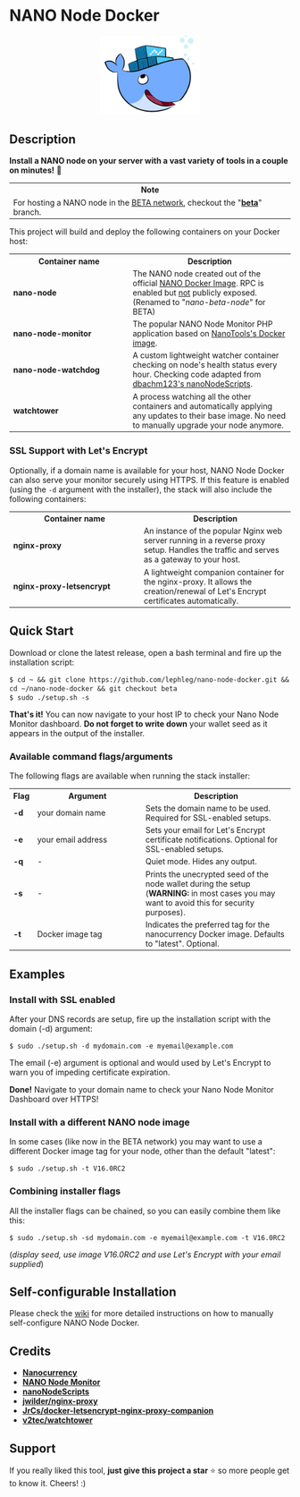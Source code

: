 # NANO Node Docker

<div align="center">
    <img src="nano-node-docker.png" alt="Logo" width='180px' height='auto'/>
</div>

## **Description**

**Install a NANO node on your server with a vast variety of tools in a couple on minutes!** 💫

<table>
	<tr>
        <th>Note</th>
    </tr>
    	<tr>
        <td>
        For hosting a NANO node in the <a href="https://beta.nano.org/" target="_blank">BETA network</a>, checkout the "<a href="https://github.com/lephleg/nano-node-docker/tree/beta"><b>beta</b></a>" branch.
        </td>
    </tr>
</table>

This project will build and deploy the following containers on your Docker host:

<table>
	<tr>
		<th width="200px">Container name</th>
		<th>Description</th>
 	</tr>
 	<tr>
   <td><b>nano-node</b></td>
   		<td>The NANO node created out of the official <a href="https://hub.docker.com/r/nanocurrency/nano/" target="_blank">NANO Docker Image</a>. RPC is enabled but <u>not</u> publicly exposed. (Renamed to "<i>nano-beta-node</i>" for BETA)</td>
 	</tr>
	<tr>
  		<td><b>nano-node-monitor</b></td>
   		<td>The popular NANO Node Monitor PHP application based on <a href="https://hub.docker.com/r/nanotools/nanonodemonitor/" target="_blank">NanoTools's Docker image</a>.</td>
 	</tr>
	<tr>
  		<td><b>nano-node-watchdog</b></td>
   		<td>A custom lightweight watcher container checking on node's health status every hour. Checking code adapted from <a href="https://github.com/dbachm123/nanoNodeScripts" target="_blank">dbachm123's nanoNodeScripts</a>.</td>
 	</tr>
	<tr>
  		<td><b>watchtower</b></td>
   		<td>A process watching all the other containers and automatically applying any updates to their base image. No need to manually upgrade your node anymore.</td>
 	</tr>
</table>

### **SSL Support with Let's Encrypt**

Optionally, if a domain name is available for your host, NANO Node Docker can also serve your monitor securely using HTTPS. If this feature is enabled (using the `-d` argument with the installer), the stack will also include the following containers:

<table>
	<tr>
		<th width="220px">Container name</th>
		<th>Description</th>
 	</tr>
 	<tr>
   <td><b>nginx-proxy</b></td>
   		<td>An instance of the popular Nginx web server running in a reverse proxy setup. Handles the traffic and serves as a gateway to your host.</td>
 	</tr>
	<tr>
  		<td><b>nginx-proxy-letsencrypt</b></td>
   		<td>A lightweight companion container for the nginx-proxy. It allows the creation/renewal of Let's Encrypt certificates automatically.</td>
 	</tr>
</table>

## **Quick Start**

Download or clone the latest release, open a bash terminal and fire up the installation script:

```
$ cd ~ && git clone https://github.com/lephleg/nano-node-docker.git && cd ~/nano-node-docker && git checkout beta
$ sudo ./setup.sh -s
```

**That's it!** You can now navigate to your host IP to check your Nano Node Monitor dashboard. **Do not forget to write down** your wallet seed as it appears in the output of the installer.

### Available command flags/arguments

The following flags are available when running the stack installer:

<table>
    <tr>
        <th width="20px">Flag</th>
        <th width="180px">Argument</th>
        <th>Description</th>
    </tr>
    <tr>
        <td><b>-d</b></td>
        <td>your domain name</td>
        <td>Sets the domain name to be used. Required for SSL-enabled setups.</td>
    </tr>
    <tr>
        <td><b>-e</b></td>
        <td>your email address</td>
        <td>Sets your email for Let's Encrypt certificate notifications. Optional for SSL-enabled setups.</td>
    </tr>
    <tr>
        <td><b>-q</b></td>
        <td>-</td>
        <td>Quiet mode. Hides any output.</td>
    </tr>
    <tr>
        <td><b>-s</b></td>
        <td>-</td>
        <td>Prints the unecrypted seed of the node wallet during the setup (<b>WARNING:</b> in most cases you may want to avoid this
            for security purposes).</td>
    </tr>
    <tr>
        <td><b>-t</b></td>
        <td>Docker image tag</td>
        <td>Indicates the preferred tag for the nanocurrency Docker image. Defaults to "latest". Optional.</td>
    </tr>
</table>

## Examples

### **Install with SSL enabled**

After your DNS records are setup, fire up the installation script with the domain (-d) argument:

```
$ sudo ./setup.sh -d mydomain.com -e myemail@example.com
```

The email (-e) argument is optional and would used by Let's Encrypt to warn you of impeding certificate expiration.

**Done!** Navigate to your domain name to check your Nano Node Monitor Dashboard over HTTPS!

### **Install with a different NANO node image**

In some cases (like now in the BETA network) you may want to use a different Docker image tag for your node, other than the default "latest":

```
$ sudo ./setup.sh -t V16.0RC2
```

### **Combining installer flags**

All the installer flags can be chained, so you can easily combine them like this:

```
$ sudo ./setup.sh -sd mydomain.com -e myemail@example.com -t V16.0RC2
```

(_display seed, use image V16.0RC2 and use Let's Encrypt with your email supplied_)

## Self-configurable Installation

Please check the [wiki](https://github.com/lephleg/nano-node-docker/wiki)
 for more detailed instructions on how to manually self-configure NANO Node Docker.

## **Credits**

* **[Nanocurrency](https://github.com/nanocurrency/nano-node)**
* **[NANO Node Monitor](https://github.com/NanoTools/nanoNodeMonitor)**
* **[nanoNodeScripts](https://github.com/dbachm123/nanoNodeScripts)**
* **[jwilder/nginx-proxy](https://github.com/jwilder/nginx-proxy)**
* **[JrCs/docker-letsencrypt-nginx-proxy-companion](https://github.com/JrCs/docker-letsencrypt-nginx-proxy-companion)**
* **[v2tec/watchtower](https://github.com/v2tec/watchtower)**

## **Support**

If you really liked this tool, **just give this project a star** ⭐️ so more people get to know it. Cheers! :)
